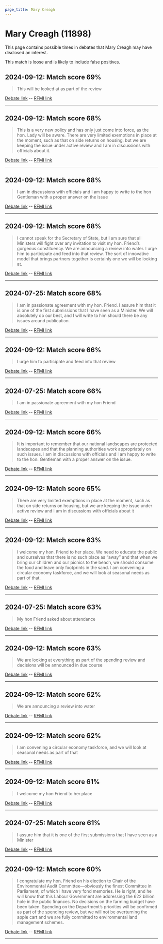 ```yaml
---
page_title: Mary Creagh
---
```


# Mary Creagh  (11898)

This page contains possible times in debates that Mary Creagh may have disclosed an interest.

This match is loose and is likely to include false positives. 



## 2024-09-12: Match score 69%

>This will be looked at as part of the review

[Debate link](https://www.theyworkforyou.com/debates/?id=2024-09-12b.955.4)  --  [RFMI link](https://www.theyworkforyou.com/mp/11898/register)


---



## 2024-09-12: Match score 68%

>This is a very new policy and has only just come into force, as the hon. Lady will be aware. There are very limited exemptions in place at the moment, such as that on side returns on housing, but we are keeping the issue under active review and I am in discussions with officials about it.

[Debate link](https://www.theyworkforyou.com/debates/?id=2024-09-12b.954.4)  --  [RFMI link](https://www.theyworkforyou.com/mp/11898/register)


---



## 2024-09-12: Match score 68%

>I am in discussions with officials and I am happy to write to the hon Gentleman with a proper answer on the issue

[Debate link](https://www.theyworkforyou.com/debates/?id=2024-09-12b.954.8)  --  [RFMI link](https://www.theyworkforyou.com/mp/11898/register)


---



## 2024-09-12: Match score 68%

>I cannot speak for the Secretary of State, but I am sure that all Ministers will fight over any invitation to visit my hon. Friend’s gorgeous constituency. We are announcing a review into water. I urge him to participate and feed into that review. The sort of innovative model that brings partners together is certainly one we will be looking at.

[Debate link](https://www.theyworkforyou.com/debates/?id=2024-09-12b.944.2)  --  [RFMI link](https://www.theyworkforyou.com/mp/11898/register)


---



## 2024-07-25: Match score 68%

>I am in passionate agreement with my hon. Friend. I assure him that it is one of the first submissions that I have seen as a Minister. We will absolutely do our best, and I will write to him should there be any issues around publication.

[Debate link](https://www.theyworkforyou.com/debates/?id=2024-07-25e.922.0)  --  [RFMI link](https://www.theyworkforyou.com/mp/11898/register)


---



## 2024-09-12: Match score 66%

>I urge him to participate and feed into that review

[Debate link](https://www.theyworkforyou.com/debates/?id=2024-09-12b.944.2)  --  [RFMI link](https://www.theyworkforyou.com/mp/11898/register)


---



## 2024-07-25: Match score 66%

>I am in passionate agreement with my hon Friend

[Debate link](https://www.theyworkforyou.com/debates/?id=2024-07-25e.922.0)  --  [RFMI link](https://www.theyworkforyou.com/mp/11898/register)


---



## 2024-09-12: Match score 66%

>It is important to remember that our national landscapes are protected landscapes and that the planning authorities work appropriately on such issues. I am in discussions with officials and I am happy to write to the hon. Gentleman with a proper answer on the issue.

[Debate link](https://www.theyworkforyou.com/debates/?id=2024-09-12b.954.8)  --  [RFMI link](https://www.theyworkforyou.com/mp/11898/register)


---



## 2024-09-12: Match score 65%

>There are very limited exemptions in place at the moment, such as that on side returns on housing, but we are keeping the issue under active review and I am in discussions with officials about it

[Debate link](https://www.theyworkforyou.com/debates/?id=2024-09-12b.954.4)  --  [RFMI link](https://www.theyworkforyou.com/mp/11898/register)


---



## 2024-09-12: Match score 63%

>I welcome my hon. Friend to her place. We need to educate the public and ourselves that there is no such place as “away” and that when we bring our children and our picnics to the beach, we should consume the food and leave only footprints in the sand. I am convening a circular economy taskforce, and we will look at seasonal needs as part of that.

[Debate link](https://www.theyworkforyou.com/debates/?id=2024-09-12b.953.1)  --  [RFMI link](https://www.theyworkforyou.com/mp/11898/register)


---



## 2024-07-25: Match score 63%

>My hon Friend asked about attendance

[Debate link](https://www.theyworkforyou.com/debates/?id=2024-07-25e.919.1)  --  [RFMI link](https://www.theyworkforyou.com/mp/11898/register)


---



## 2024-09-12: Match score 63%

>We are looking at everything as part of the spending review and decisions will be announced in due course

[Debate link](https://www.theyworkforyou.com/debates/?id=2024-09-12b.944.0)  --  [RFMI link](https://www.theyworkforyou.com/mp/11898/register)


---



## 2024-09-12: Match score 62%

>We are announcing a review into water

[Debate link](https://www.theyworkforyou.com/debates/?id=2024-09-12b.944.2)  --  [RFMI link](https://www.theyworkforyou.com/mp/11898/register)


---



## 2024-09-12: Match score 62%

>I am convening a circular economy taskforce, and we will look at seasonal needs as part of that

[Debate link](https://www.theyworkforyou.com/debates/?id=2024-09-12b.953.1)  --  [RFMI link](https://www.theyworkforyou.com/mp/11898/register)


---



## 2024-09-12: Match score 61%

>I welcome my hon Friend to her place

[Debate link](https://www.theyworkforyou.com/debates/?id=2024-09-12b.953.1)  --  [RFMI link](https://www.theyworkforyou.com/mp/11898/register)


---



## 2024-07-25: Match score 61%

>I assure him that it is one of the first submissions that I have seen as a Minister

[Debate link](https://www.theyworkforyou.com/debates/?id=2024-07-25e.922.0)  --  [RFMI link](https://www.theyworkforyou.com/mp/11898/register)


---



## 2024-09-12: Match score 60%

>I congratulate my hon. Friend on his election to Chair of the Environmental Audit Committee—obviously the finest Committee in Parliament, of which I have very fond memories. He is right, and he will know that this Labour Government are addressing the £22 billion hole in the public finances. No decisions on the farming budget have been taken. Spending on the Department’s priorities will be confirmed as part of the spending review, but we will not be overturning the apple cart and we are fully committed to environmental land management schemes.

[Debate link](https://www.theyworkforyou.com/debates/?id=2024-09-12b.943.4)  --  [RFMI link](https://www.theyworkforyou.com/mp/11898/register)


---

